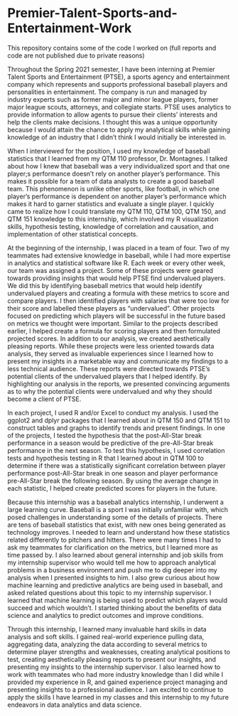 # Premier-Talent-Sports-and-Entertainment-Work

This repository contains some of the code I worked on (full reports and code are not published due to private reasons)

Throughout the Spring 2021 semester, I have been interning at Premier Talent Sports and Entertainment (PTSE), a sports agency and entertainment company which represents and supports professional baseball players and personalities in entertainment. The company is run and managed by industry experts such as former major and minor league players, former major league scouts, attorneys, and collegiate starts. PTSE uses analytics to provide information to allow agents to pursue their clients’ interests and help the clients make decisions. I thought this was a unique opportunity because I would attain the chance to apply my analytical skills while gaining knowledge of an industry that I didn’t think I would initially be interested in. 

When I interviewed for the position, I used my knowledge of baseball statistics that I learned from my QTM 110 professor, Dr. Montagnes. I talked about how I knew that baseball was a very individualized sport and that one player;s performance doesn’t rely on another player’s performance. This makes it possible for a team of data analysts to create a good baseball team. This phenomenon is unlike other sports, like football, in which one player’s performance is dependent on another player’s performance which makes it hard to garner statistics and evaluate a single player. I quickly came to realize how I could translate my QTM 110, QTM 100, QTM 150, and QTM 151 knowledge to this internship, which involved my R visualization skills, hypothesis testing, knowledge of correlation and causation, and implementation of other statistical concepts. 

At the beginning of the internship, I was placed in a team of four. Two of my teammates had extensive knowledge in baseball, while I had more expertise in analytics and statistical software like R. Each week or every other week, our team was assigned a project. Some of these projects were geared towards providing insights that would help PTSE find undervalued players. We did this by identifying baseball metrics that would help identify undervalued players and creating a formula with these metrics to score and compare players. I then identified players with salaries that were too low for their score and labelled these players as “undervalued”. Other projects focused on predicting which players will be successful in the future based on metrics we thought were important. Similar to the projects described earlier, I helped create a formula for scoring players and then formulated projected scores. In addition to our analysis, we created aesthetically pleasing reports. While these projects were less oriented towards data analysis, they served as invaluable experiences since I learned how to present my insights in a marketable way and communicate my findings to a less technical audience. These reports were directed towards PTSE’s potential clients of the undervalued players that I helped identify. By highlighting our analysis in the reports, we presented convincing arguments as to why the potential clients were undervalued and why they should become a client of PTSE. 
	
In each project, I used R and/or Excel to conduct my analysis. I used the ggplot2 and dplyr packages that I learned about in QTM 150 and QTM 151 to construct tables and graphs to identify trends and present findings. In one of the projects, I tested the hypothesis that the post-All-Star break performance in a season would be predictive of the pre-All-Star break performance in the next season. To test this hypothesis, I used correlation tests and hypothesis testing in R that I learned about in QTM 100 to determine if there was a statistically significant correlation between player performance post-All-Star break in one season and player performance pre-All-Star break the following season. By using the average change in each statistic, I helped create predicted scores for players in the future. 

Because this internship was a baseball analytics internship, I underwent a large learning curve. Baseball is a sport I was initially unfamiliar with, which posed challenges in understanding some of the details of projects. There are tens of baseball statistics that exist, with new ones being generated as technology improves. I needed to learn and understand how these statistics related differently to pitchers and hitters. There were many times I had to ask my teammates for clarification on the metrics, but I learned more as time passed by. I also learned about general internship and job skills from my internship supervisor who would tell me how to approach analytical problems in a business environment and push me to dig deeper into my analysis when I presented insights to him. I also grew curious about how machine learning and predictive analytics are being used in baseball, and asked related questions about this topic to my internship supervisor. I learned that machine learning is being used to predict which players would succeed and which wouldn’t. I started thinking about the benefits of data science and analytics to predict outcomes and improve conditions.

Through this internship, I learned many invaluable hard skills in data analysis and soft skills. I gained real-world experience pulling data, aggregating data, analyzing the data according to several metrics to determine player strengths and weaknesses, creating analytical positions to test, creating aesthetically pleasing reports to present our insights, and presenting my insights to the internship supervisor. I also learned how to work with teammates who had more industry knowledge than I did while I provided my experience in R, and gained experience project managing and presenting insights to a professional audience. I am excited to continue to apply the skills I have learned in my classes and this internship to my future endeavors in data analytics and data science. 
